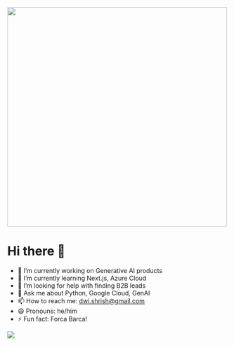 <img src ="https://cdn.openai.com/labs/images/A%20computer%20from%20the%2090s%20in%20the%20style%20of%20vaporwave.webp?v=1" height="500" width="500">


# Hi there 👋

- 🔭 I’m currently working on Generative AI products
- 🌱 I’m currently learning Next.js, Azure Cloud
- 🤔 I’m looking for help with finding B2B leads
- 💬 Ask me about Python, Google Cloud, GenAI
- 📫 How to reach me: dwi.shrish@gmail.com
- 😄 Pronouns: he/him
- ⚡ Fun fact: Forca Barca!

<img src ="https://github-readme-stats.vercel.app/api/top-langs/?username=shhdwi&layout=compact&theme=merko&hide=Ruby,Shell">


